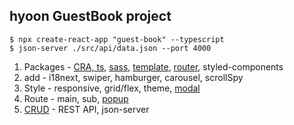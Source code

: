 ## hyoon GuestBook project
`$ npx create-react-app "guest-book" --typescript`<br/>
`$ json-server ./src/api/data.json --port 4000`

1. Packages - [CRA, ts](https://github.com/bbahna/Typescript-React/commit/6b288fd), [sass](https://github.com/bbahna/typescript-react/pull/2), [template](https://github.com/bbahna/typescript-react/pull/4), [router](https://github.com/bbahna/typescript-react/pull/7), styled-components
2. add - i18next, swiper, hamburger, carousel, scrollSpy
3. Style - responsive, grid/flex, theme, [modal](https://github.com/bbahna/typescript-react/pull/11)
4. Route - main, sub, [popup](https://github.com/bbahna/typescript-react/pull/10)
5. [CRUD](https://github.com/bbahna/Guest-book/pull/15) - REST API, json-server
